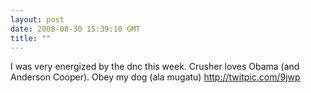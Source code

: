 ```yaml
---
layout: post
date: 2008-08-30 15:39:10 GMT
title: ""
---
```

I was very energized by the dnc this week. Crusher loves Obama (and Anderson Cooper). Obey my dog (ala mugatu) http://twitpic.com/9jwp